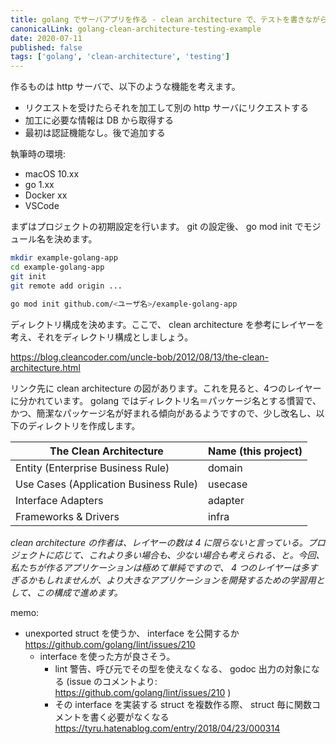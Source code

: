 ```yaml
---
title: golang でサーバアプリを作る - clean architecture で、テストを書きながら
canonicalLink: golang-clean-architecture-testing-example
date: 2020-07-11
published: false
tags: ['golang', 'clean-architecture', 'testing']
---
```


作るものは http サーバで、以下のような機能を考えます。

- リクエストを受けたらそれを加工して別の http サーバにリクエストする
- 加工に必要な情報は DB から取得する
- 最初は認証機能なし。後で追加する

執筆時の環境:

- macOS 10.xx
- go 1.xx
- Docker xx
- VSCode

まずはプロジェクトの初期設定を行います。 git の設定後、 go mod init でモジュール名を決めます。

```sh
mkdir example-golang-app
cd example-golang-app
git init
git remote add origin ...

go mod init github.com/<ユーザ名>/example-golang-app
```

ディレクトリ構成を決めます。ここで、 clean architecture を参考にレイヤーを考え、それをディレクトリ構成としましょう。

https://blog.cleancoder.com/uncle-bob/2012/08/13/the-clean-architecture.html

リンク先に clean architecture の図があります。これを見ると、4つのレイヤーに分かれています。
golang ではディレクトリ名＝パッケージ名とする慣習で、かつ、簡潔なパッケージ名が好まれる傾向があるようですので、少し改名し、以下のディレクトリを作成します。

| The Clean Architecture                | Name (this project) |
| ------------------------------------- | ------------------- |
| Entity (Enterprise Business Rule)     | domain              |
| Use Cases (Application Business Rule) | usecase             |
| Interface Adapters                    | adapter             |
| Frameworks & Drivers                  | infra               |

*clean architecture の作者は、レイヤーの数は 4 に限らないと言っている。プロジェクトに応じて、これより多い場合も、少ない場合も考えられる、と。今回、私たちが作るアプリケーションは極めて単純ですので、 4 つのレイヤーは多すぎるかもしれませんが、より大きなアプリケーションを開発するための学習用として、この構成で進めます。*


memo:

- unexported struct を使うか、 interface を公開するか https://github.com/golang/lint/issues/210
  - interface を使った方が良さそう。
    - lint 警告、呼び元でその型を使えなくなる、 godoc 出力の対象になる (issue のコメントより: https://github.com/golang/lint/issues/210 )
    - その interface を実装する struct を複数作る際、 struct 毎に関数コメントを書く必要がなくなる https://tyru.hatenablog.com/entry/2018/04/23/000314

